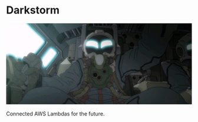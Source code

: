 # Darkstorm

![alt text](https://raw.githubusercontent.com/mihai011/Darkstorm/master/A-anim.164.jpg)

Connected AWS Lambdas for the future.






